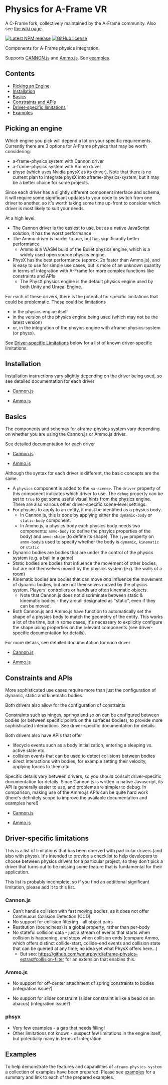 # Physics for A-Frame VR
A C-Frame fork, collectively maintained by the A-Frame community. Also see [the wiki page](https://aframe.wiki/en/physics).

[![Latest NPM release](https://img.shields.io/npm/v/@c-frame/aframe-physics-system.svg)](https://www.npmjs.com/package/@c-frame/aframe-physics-system)
[![GitHub license](https://img.shields.io/badge/license-MIT-blue.svg)](https://raw.githubusercontent.com/c-frame/aframe-physics-system/master/LICENSE)
<!--
![Build](https://github.com/c-frame/aframe-physics-system/workflows/Build%20distribution/badge.svg)
![Test](https://github.com/c-frame/aframe-physics-system/workflows/Browser%20testing%20CI/badge.svg)
-->
Components for A-Frame physics integration.

Supports [CANNON.js](https://schteppe.github.io/cannon.js/) and [Ammo.js](https://github.com/kripken/ammo.js/). See
[examples](https://c-frame.github.io/aframe-physics-system/examples/).

## Contents

+ [Picking an Engine](#picking-an-engine)
+ [Installation](#installation)
+ [Basics](#basics)
+ [Constraints and APIs](#constraints-and-apis)
+ [Driver-specific limitations](#driver-specific-limitations)
+ [Examples](#examples)

## Picking an engine
Which engine you pick will depend a lot on your specific requirements.  Currently there are 3 options for A-Frame physics that may be worth considering:

- a-frame-physics system with Cannon driver
- a-frame-physics system with Ammo driver
- [physx](https://github.com/c-frame/physx) (which uses Nvidia physX as its driver).  Note that there is no current plan to integrate physX into aframe-physics-system, but it may be a better choice for some projects.

Since each driver has a slightly different component interface and schema, it will require some significant updates to your code to switch from one driver to another, so it's worth taking some time up-front to consider which driver is most likely to suit your needs.

At a high level:

- The Cannon driver is the easiest to use, but as a native JavaScript solution, it has the worst performance
- The Ammo driver is harder to use, but has significantly better performance
  - Ammo is a WASM build of the Bullet physics engine, which is a widely used open source physics engine.
- PhysX has the best performance (approx. 2x faster than Ammo.js), and is easy to use for simple use cases, but is more of an unknown quantity in terms of integration with A-Frame for more complex functions like constraints and APIs 
  - The PhysX physics engine is the default physics engine used by both Unity and Unreal Engine.

For each of these drivers, there is the potential for specific limitations that could be problematic.  These could be limitations

- in the physics engine itself
- in the version of the physics engine being used (which may not be the latest version)
- or, in the integration of the phsyics engine with aframe-physics-system (or physx).

See [Driver-specific Limitations](#driver-specific-limitations) below for a list of known driver-specific limitations.

## Installation

Installation instructions vary slightly depending on the driver being used, so see detailed documentation for each driver 

- [Cannon.js](CannonDriver.md#installation)

- [Ammo.js](AmmoDriver.md#installation)

  

## Basics

The components and schemas for aframe-physics system vary depending on whether you are using the Cannon.js or Ammo.js driver.

See detailed documentation for each driver 

- [Cannon.js](CannonDriver.md#basics)

- [Ammo.js](AmmoDriver.md#basics)

Although the syntax for each driver is different, the basic concepts are the same.

- A `physics` component is added to the `<a-scene>`.  The `driver` property of this component indicates which driver to use.  The `debug` property can be set to `true` to get some useful visual hints from the physics engine.  There are also various other driver-specific scene-level settings.
- For physics to apply to an entity, it must be identified as a physics body.
  - In Cannon.js, this is done by applying either the `dynamic-body` or `static-body` component.
  - In Ammo.js, a physics body each physics body needs two components: `ammo-body` (to define the phsyics properties of the body) and `ammo-shape` (to define its shape).  The `type` property on `ammo-body`is used to specify whether the body is `dynamic`, `kinematic` or `static`
- Dynamic bodies are bodies that are under the control of the physics system (e.g. a ball in a game)
- Static bodies are bodies that influence the movement of other bodies, but are not themselves moved by the physics system (e.g. the walls of a room)
- Kinematic bodies are bodies that can move *and* influence the movement of dynamic bodies, but are not themselves  moved by the physics system.  Players' controllers or hands are often kinematic objects.
  - Note that Cannon.js does not discriminate between static & kinematic bodies - they are all designated as "static", even if they can be moved.
- Both Cannon.js and Ammo.js have function to automatically set the shape of a physics body to match the geometry of the entity.  This works a lot of the time, but in some cases, it's necessary to explicitly configure the shape using properties on the relevant components (see driver-specific documentation for details).

For more details, see detailed documentation for each driver 

- [Cannon.js](CannonDriver.md#components)

- [Ammo.js](AmmoDriver.md#components)

## Constraints and APIs

More sophisticated use cases require more than just the configuration of dynamic, static and kinematic bodies.

Both drivers also allow for the configuration of constraints

Constraints such as hinges, springs and so on can be configured between bodies (or between specific points on the surfaces bodies), to provide more sophisticated interactions.   See driver-specific documentation for details.

Both drivers also have APIs that offer

- lifecycle events such as a body initialization, entering a sleeping vs. active state etc.
- collision events that can be used to detect collisions between bodies
- direct interactions with bodies, for example setting their velocity, applying forces to them etc.

Specific details  vary between drivers, so you should consult driver-specific documentation for details.  Since Cannon.js is written in native Javascript, its API is generally easier to use, and problems are simpler to debug.  In comparison, making use of the Ammo.js APIs can be quite hard work (there's definitely scope to improve the available documentation and examples here!)  

- [Cannon.js](CannonDriver.md)

- [Ammo.js](AmmoDriver.md)

  

## Driver-specific limitations

This is a list of limitations that has been oberved with particular drivers (and also with physx).  It's intended to provide a checklist to help developers to choose between physics drivers for a particular project, so they don't pick a driver that turns out to be missing some feature that is fundamental for their application.

This list is probably incomplete, so if you find an additional significant limitation, please add it to this list.

### Cannon.js

- Can't handle collision with fast moving bodies, as it does not offer Continuous Collision Detection (CCD)
- No support for collision filtering - all object pairs 
- Restitution (bounciness) is a global property, rather than per-body
- No stateful collision data - just a stream of events that starts when collision is happening, and stops when collision ends (compare Ammo, which offers distinct collide-start, collide-end events and collision state that can be queried at any time; no idea yet what PhysX offers here...)
  - But see: https://github.com/wmurphyrd/aframe-physics-extras#collision-filter for an extension that enables this.




### Ammo.js

- No support for off-center attachment of spring constraints to bodies (integration issue?)

- No support for slider constraint (slider constraint is like a bead on an abacus) (integration issue?) 

  

### phsyx

- Very few examples - a gap that needs filling!
- Other limitations not known - suspect few limitations in the engine itself, but potentially many in terms of integration.



## Examples

To help demonstrate the features and capabilities of `aframe-physics-system` a collection of examples have been prepared. Please see [examples](https://c-frame.github.io/aframe-physics-system/examples/) for a summary and link to each of the prepared examples.			



